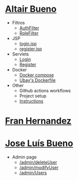 # [Altair Bueno](https://github.com/Altair-Bueno/ubay/commits/master?author=Altair-Bueno)

- Filtros
  - [AuthFilter](src/main/java/uma/taw/ubay/filter/AuthFilter.java)
  - [RoleFilter](src/main/java/uma/taw/ubay/filter/RoleFilter.java)
- JSP
  - [login.jsp](src/main/webapp/auth/login.jsp)
  - [register.jsp](src/main/webapp/auth/register.jsp)
- Servlets
  - [Login](src/main/java/uma/taw/ubay/servlet/auth/Login.java)
  - [Register](src/main/java/uma/taw/ubay/servlet/auth/Register.java)
- Docker
  - [Docker compose](docker-compose.yml)
  - [Ubay's Dockerfile](Dockerfile)
- Other
  - Github actions workflows
  - Project setup
  - [Instructions](README.md)

# [Fran Hernandez](https://github.com/Altair-Bueno/ubay/commits/master?author=fran1215)


# [Jose Luís Bueno](https://github.com/Altair-Bueno/ubay/commits/master?author=jxtaaa)
- Admin page
  - [/admin/deleteUser](src/main/java/uma/taw/ubay/servlet/admin/DeleteUser.java)
  - [/admin/modifyUser](src/main/java/uma/taw/ubay/servlet/admin/ModifyUser.java)
  - [/admin/Users](src/main/java/uma/taw/ubay/servlet/admin/Users.java)
